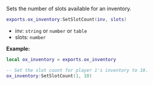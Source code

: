 Sets the number of slots available for an inventory.

```lua
exports.ox_inventory:SetSlotCount(inv, slots)
```

* inv: `string` or `number` or `table`
* slots: `number`

**Example:**

```lua
local ox_inventory = exports.ox_inventory

-- Set the slot count for player 1's inventory to 10.
ox_inventory:SetSlotCount(1, 10)
```
